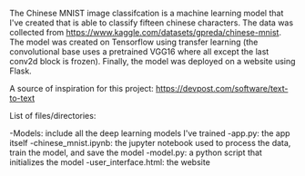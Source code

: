 The Chinese MNIST image classifcation is a machine learning model that I've created that is able to classify fifteen chinese characters. The data was collected from https://www.kaggle.com/datasets/gpreda/chinese-mnist. The model was created on Tensorflow using transfer learning (the convolutional base uses a pretrained VGG16 where all except the last conv2d block is frozen). Finally, the model was deployed on a website using Flask.

A source of inspiration for this project: https://devpost.com/software/text-to-text

List of files/directories:

-Models: include all the deep learning models I've trained
-app.py: the app itself
-chinese_mnist.ipynb: the jupyter notebook used to process the data, train the model, and save the model
-model.py: a python script that initializes the model
-user_interface.html: the website
